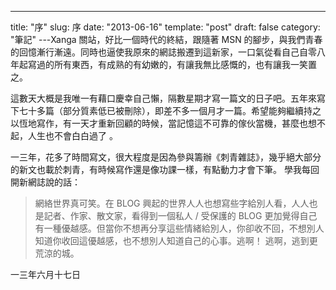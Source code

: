 ---
title: "序"
slug: 序
date: "2013-06-16"
template: "post"
draft: false
category: "筆記"
---Xanga 關站，好比一個時代的終結，跟隨著 MSN 的腳步，與我們青春的回憶漸行漸遠。同時也逼使我原來的網誌搬遷到這新家，一口氣從看自己自零八年起寫過的所有東西，有成熟的有幼嫩的，有讓我無比感慨的，也有讓我一笑置之。

這數天大概是我唯一有藉口慶幸自己懶，隔數星期才寫一篇文的日子吧。五年來寫下七十多篇（部分質素低已被刪除），即差不多一個月才一篇。希望能夠繼續持之以恆地寫作，有一天才重新回顧的時候，當記憶這不可靠的傢伙當機，甚麼也想不起，人生也不會白白過了 。

一三年，花多了時間寫文，很大程度是因為參與籌辦《刺青雜誌》，幾乎絕大部分的新文也載於刺青，有時候寫作還是像功課一樣，有點動力才會下筆。 學我每回開新網誌說的話：

> 網絡世界真可笑。在 BLOG 興起的世界人人也想寫些字給別人看，人人也是記者、作家、散文家，看得到一個私人 / 受保護的 BLOG 更加覺得自己有一種優越感。但當你不想再分享這些情緒給別人，你卻收不回，不想別人知道你收回這優越感，也不想別人知道自己的心事。逃啊！ 逃啊，逃到更荒涼的城。

一三年六月十七日
